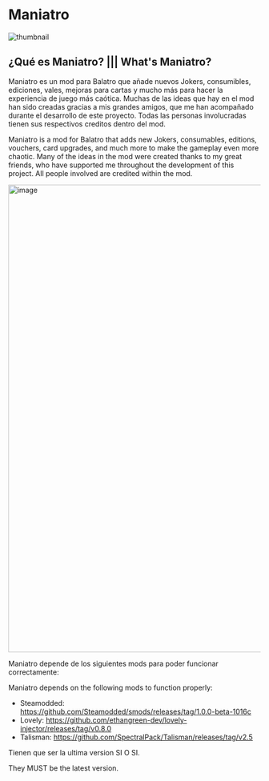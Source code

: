 # Maniatro

![thumbnail](https://github.com/user-attachments/assets/d5c2eda7-c64b-4d1c-a70b-c6b7c48acd62)

## ¿Qué es Maniatro? ||| What's Maniatro?

Maniatro es un mod para Balatro que añade nuevos Jokers, consumibles, ediciones, vales, mejoras para cartas y mucho más para hacer la experiencia de juego más caótica.
Muchas de las ideas que hay en el mod han sido creadas gracias a mis grandes amigos, que me han acompañado durante el desarrollo de este proyecto. Todas las personas
involucradas tienen sus respectivos creditos dentro del mod.

Maniatro is a mod for Balatro that adds new Jokers, consumables, editions, vouchers, card upgrades, and much more to make the gameplay even more chaotic.
Many of the ideas in the mod were created thanks to my great friends, who have supported me throughout the development of this project. All people involved are credited within the mod.

<img width="992" height="935" alt="image" src="https://github.com/user-attachments/assets/796f2206-6320-45aa-94df-1ad7a060fc13" />

Maniatro depende de los siguientes mods para poder funcionar correctamente:

Maniatro depends on the following mods to function properly:

- Steamodded: https://github.com/Steamodded/smods/releases/tag/1.0.0-beta-1016c
- Lovely: https://github.com/ethangreen-dev/lovely-injector/releases/tag/v0.8.0
- Talisman: https://github.com/SpectralPack/Talisman/releases/tag/v2.5

Tienen que ser la ultima version SI O SI. 

They MUST be the latest version.
